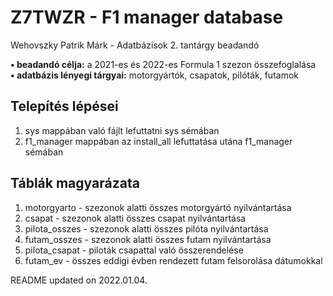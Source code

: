 # Z7TWZR - F1 manager database
Wehovszky Patrik Márk - Adatbázisok 2. tantárgy beadandó

**• beadandó célja:** a 2021-es és 2022-es Formula 1 szezon összefoglalása  
**• adatbázis lényegi tárgyai:** motorgyártók, csapatok, pilóták, futamok

Telepítés lépései
-
1. sys mappában való fájlt lefuttatni sys sémában
2. f1_manager mappában az install_all lefuttatása utána f1_manager sémában 

Táblák magyarázata
-
1. motorgyarto - szezonok alatti összes motorgyártó nyilvántartása
2. csapat - szezonok alatti összes csapat nyilvántartása
3. pilota_osszes - szezonok alatti összes pilóta nyilvántartása
4. futam_osszes - szezonok alatti összes futam nyilvántartása
5. pilota_csapat - piloták csapattal való összerendelése
6. futam_ev - összes eddigi évben rendezett futam felsorolása dátumokkal

README updated on 2022.01.04.
